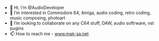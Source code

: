 - 👋 Hi, I’m @AudioDeveloper
- 👀 I’m interested in Commodore 64, Amiga, audio coding, retro coding, music composing, photoart
- 💞️ I’m looking to collaborate on any C64 stuff, DAW, audio softrware, vst pugins
- 📫 How to reach me - www.mak-sa.net

<!---
AudioDeveloper/AudioDeveloper is a ✨ special ✨ repository because its `README.md` (this file) appears on your GitHub profile.
You can click the Preview link to take a look at your changes.
--->
